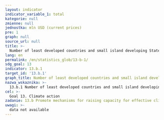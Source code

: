 ```yaml
---
layout: indicator
indicator_variable_1: total
kategorie: null
zmienne: null
jednostka: mln USD (current prices)
pre: 1
graph: null
source_url: null
title: >-
  Number of least developed countries and small island developing States that are receiving specialized support, and amount of support, including finance, technology and capacity building, for mechanisms for raising capacities for effective climate change-related planning and management, including focusing on women, youth, and local and marginalized communities
lang: en
permalink: /en/statistics_glob/13-b-1/
sdg_goal: 13
indicator: 13.b.1
target_id: '13.b.1'
graph_title: Number of least developed countries and small island developing States that are receiving specialized support, and amount of support, including finance, technology and capacity building, for mechanisms for raising capacities for effective climate change-related planning and management, including focusing on women, youth, and local and marginalized communities
nazwa_wskaznika: >-
  13.b.1 Number of least developed countries and small island developing States that are receiving specialized support, and amount of support, including finance, technology and capacity building, for mechanisms for raising capacities for effective climate change-related planning and management, including focusing on women, youth, and local and marginalized communities
cel: >-
  Goal 13. Climate action
zadanie: 13.b Promote mechanisms for raising capacity for effective climate change-related planning and management in least developed countries and small island developing States, including focusing on women, youth and local and marginalized communities
uwagi: >-
  data not available
---
```

